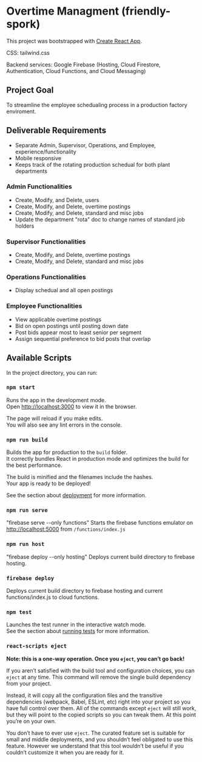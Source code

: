 # Overtime Managment (friendly-spork)

This project was bootstrapped with [Create React App](https://github.com/facebook/create-react-app).

CSS: tailwind.css

Backend services: Google Firebase (Hosting, Cloud Firestore, Authentication, Cloud Functions, and Cloud Messaging)

## Project Goal

To streamline the employee schedualing process in a production factory enviroment.

## Deliverable Requirements
- Separate Admin, Supervisor, Operations, and Employee, experience/functionality
- Mobile responsive
- Keeps track of the rotating production schedual for both plant departments

### Admin Functionalities
- Create, Modify, and Delete, users
- Create, Modify, and Delete, overtime postings
- Create, Modify, and Delete, standard and misc jobs
- Update the department "rota" doc to change names of standard job holders

### Supervisor Functionalities
- Create, Modify, and Delete, overtime postings
- Create, Modify, and Delete, standard and misc jobs

### Operations Functionalities
- Display schedual and all open postings

### Employee Functionalities
- View applicable overtime postings
- Bid on open postings until posting down date
- Post bids appear most to least senior per segment
- Assign sequential preference to bid posts that overlap

## Available Scripts

In the project directory, you can run:

### `npm start`

Runs the app in the development mode.\
Open [http://localhost:3000](http://localhost:3000) to view it in the browser.

The page will reload if you make edits.\
You will also see any lint errors in the console.


### `npm run build`

Builds the app for production to the `build` folder.\
It correctly bundles React in production mode and optimizes the build for the best performance.

The build is minified and the filenames include the hashes.\
Your app is ready to be deployed!

See the section about [deployment](https://facebook.github.io/create-react-app/docs/deployment) for more information.

### `npm run serve`
"firebase serve --only functions"
Starts the firebase functions emulator on [http://localhost:5000](http://localhost:5000) from `/functions/index.js`

### `npm run host`
"firebase deploy --only hosting"
Deploys current build directory to firebase hosting.


### `firebase deploy`

Deploys current build directory to firebase hosting and current functions/index.js to cloud functions.

### `npm test`

Launches the test runner in the interactive watch mode.\
See the section about [running tests](https://facebook.github.io/create-react-app/docs/running-tests) for more information.

### `react-scripts eject`

**Note: this is a one-way operation. Once you `eject`, you can’t go back!**

If you aren’t satisfied with the build tool and configuration choices, you can `eject` at any time. This command will remove the single build dependency from your project.

Instead, it will copy all the configuration files and the transitive dependencies (webpack, Babel, ESLint, etc) right into your project so you have full control over them. All of the commands except `eject` will still work, but they will point to the copied scripts so you can tweak them. At this point you’re on your own.

You don’t have to ever use `eject`. The curated feature set is suitable for small and middle deployments, and you shouldn’t feel obligated to use this feature. However we understand that this tool wouldn’t be useful if you couldn’t customize it when you are ready for it.


